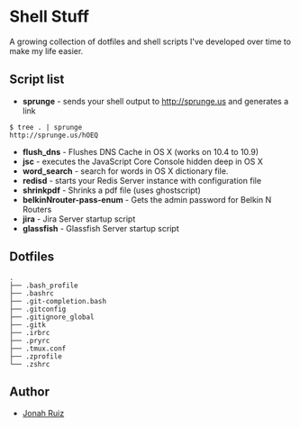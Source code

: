 # Shell Stuff

A growing collection of dotfiles and shell scripts I've developed over time to make my life easier.

## Script list
  * **sprunge** - sends your shell output to http://sprunge.us and generates a link

```console
$ tree . | sprunge
http://sprunge.us/hOEQ
```

  * **flush_dns** - Flushes DNS Cache in OS X (works on 10.4 to 10.9)
  * **jsc** - executes the JavaScript Core Console hidden deep in OS X
  * **word_search** - search for words in OS X dictionary file.
  * **redisd**  - starts your Redis Server instance with configuration file
  * **shrinkpdf** - Shrinks a pdf file (uses ghostscript)
  * **belkinNrouter-pass-enum** - Gets the admin password for Belkin N Routers
  * **jira** - Jira Server startup script
  * **glassfish** - Glassfish Server startup script

## Dotfiles
```console
.
├── .bash_profile
├── .bashrc
├── .git-completion.bash
├── .gitconfig
├── .gitignore_global
├── .gitk
├── .irbrc
├── .pryrc
├── .tmux.conf
├── .zprofile
└── .zshrc
```

## Author
  * [Jonah Ruiz](http://www.pixelhipsters.com)